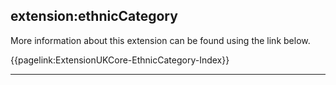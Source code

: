 ## extension:ethnicCategory

More information about this extension can be found using the link below.

{{pagelink:ExtensionUKCore-EthnicCategory-Index}}

---
